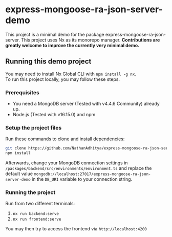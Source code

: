 # express-mongoose-ra-json-server-demo
This project is a minimal demo for the package express-mongoose-ra-json-server.
This project uses Nx as its monorepo manager.
**Contributions are greatly welcome to improve the currently very minimal demo.**

## Running this demo project
You may need to install Nx Global CLI with `npm install -g nx`.  
To run this project locally, you may follow these steps.

### Prerequisites
- You need a MongoDB server (Tested with v4.4.6 Community) already up.
- Node.js (Tested with v16.15.0) and npm
### Setup the project files
Run these commands to clone and install dependencies:
```sh
git clone https://github.com/NathanAdhitya/express-mongoose-ra-json-server.git .
npm install
```

Afterwards, change your MongoDB connection settings in `/packages/backend/src/environments/environment.ts` and replace the default value `mongodb://localhost:27017/express-mongoose-ra-json-server-demo` in the `DB_URI` variable to your connection string.
### Running the project
Run from two different terminals:
1. `nx run backend:serve`
2. `nx run frontend:serve`

You may then try to access the frontend via `http://localhost:4200`